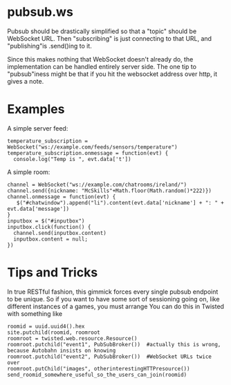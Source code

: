 pubsub.ws
=========

Pubsub should be drastically simplified so that a "topic" should be WebSocket URL.
Then "subscribing" is just connecting to that URL, and "publishing"is .send()ing to it.

Since this makes nothing that WebSocket doesn't already do, the implementation can be handled entirely server side.
The one tip to "pubsub"iness might be that if you hit the websocket address over http, it gives a note.

Examples
========

A simple server feed:
```
temperature_subscription = WebSocket("ws://example.com/feeds/sensors/temperature")
temperature_subscription.onmessage = function(evt) {
  console.log("Temp is ", evt.data['t'])

```


A simple room:
```
channel = WebSocket("ws://example.com/chatrooms/ireland/")
channel.send({nickname: "McSkills"+Math.floor(Math.random()*222)})
channel.onmessage = function(evt) {
   $("#chatwindow").append("li").content(evt.data['nickname'] + ": " + evt.data['message'])
}
inputbox = $("#inputbox")
inputbox.click(function() { 
  channel.send(inputbox.content)
  inputbox.content = null;
})
```


Tips and Tricks
===============

In true RESTful fashion, this gimmick forces every single pubsub endpoint to be unique.
So if you want to have some sort of sessioning going on, like different instances of a games,
you must arrange 
You can do this in Twisted with something like

```
roomid = uuid.uuid4().hex
site.putchild(roomid, roomroot
roomroot = twisted.web.resource.Resource()
roomroot.putchild("event1", PubSubBroker())  #actually this is wrong, because Autobahn insists on knowing 
roomroot.putchild("event2", PubSubBroker())  #WebSocket URLs twice over
roomroot.putChild("images", otherinterestingHTTPresource())
send_roomid_somewhere_useful_so_the_users_can_join(roomid)

```
